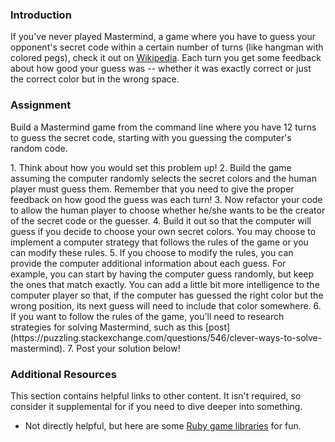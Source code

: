 ### Introduction

If you've never played Mastermind, a game where you have to guess your opponent's secret code within a certain number of turns (like hangman with colored pegs), check it out on <a href="http://en.wikipedia.org/wiki/Mastermind_(board_game)">Wikipedia</a>.  Each turn you get some feedback about how good your guess was -- whether it was exactly correct or just the correct color but in the wrong space.

### Assignment

Build a Mastermind game from the command line where you have 12 turns to guess the secret code, starting with you guessing the computer's random code.

<div class="lesson-content__panel" markdown="1">
  1. Think about how you would set this problem up!
  2. Build the game assuming the computer randomly selects the secret colors and the human player must guess them.  Remember that you need to give the proper feedback on how good the guess was each turn!
  3. Now refactor your code to allow the human player to choose whether he/she wants to be the creator of the secret code or the guesser.
  4. Build it out so that the computer will guess if you decide to choose your own secret colors.  You may choose to implement a computer strategy that follows the rules of the game or you can modify these rules.
  5. If you choose to modify the rules, you can provide the computer additional information about each guess.  For example, you can start by having the computer guess randomly, but keep the ones that match exactly.  You can add a little bit more intelligence to the computer player so that, if the computer has guessed the right color but the wrong position, its next guess will need to include that color somewhere.
  6. If you want to follow the rules of the game, you'll need to research strategies for solving Mastermind, such as this [post](https://puzzling.stackexchange.com/questions/546/clever-ways-to-solve-mastermind).
  7. Post your solution below!
</div>

### Additional Resources
This section contains helpful links to other content. It isn't required, so consider it supplemental for if you need to dive deeper into something.

* Not directly helpful, but here are some [Ruby game libraries](https://www.ruby-toolbox.com/categories/game_libraries) for fun.
